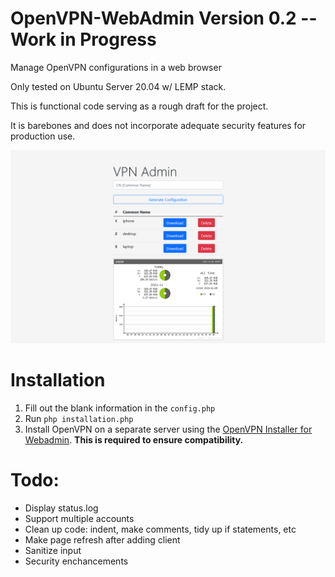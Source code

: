 # OpenVPN-WebAdmin Version 0.2 -- Work in Progress
Manage OpenVPN configurations in a web browser

Only tested on Ubuntu Server 20.04 w/ LEMP stack.

This is functional code serving as a rough draft for the project. 

It is barebones and does not incorporate adequate security features for production use. 

![Picture of Webadmin](vpnadmin.png)

# Installation

1. Fill out the blank information in the `config.php`
2. Run `php installation.php` 
3. Install OpenVPN on a separate server using the [OpenVPN Installer for Webadmin](https://github.com/bhopkins0/OpenVPN-Installer-For-Webadmin). **This is required to ensure compatibility.**


# Todo: 
* Display status.log
* Support multiple accounts
* Clean up code: indent, make comments, tidy up if statements, etc
* Make page refresh after adding client
* Sanitize input
* Security enchancements
